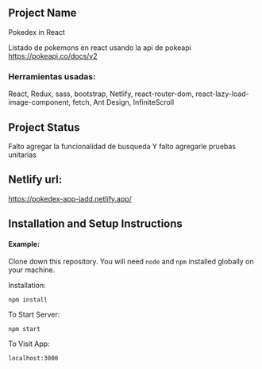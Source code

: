 ## Project Name
Pokedex in React

Listado de pokemons en react usando la api de pokeapi  https://pokeapi.co/docs/v2
### Herramientas usadas: 
React, Redux, sass, bootstrap, Netlify, react-router-dom, react-lazy-load-image-component, fetch, Ant Design, InfiniteScroll

## Project Status
Falto agregar la funcionalidad de busqueda
Y falto agregarle pruebas unitarias

## Netlify url:
https://pokedex-app-jadd.netlify.app/

## Installation and Setup Instructions

#### Example:  

Clone down this repository. You will need `node` and `npm` installed globally on your machine.  

Installation:

`npm install`  

To Start Server:

`npm start`  

To Visit App:

`localhost:3000`  
